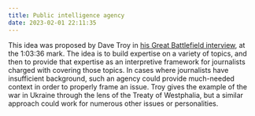 ```yaml
---
title: Public intelligence agency
date: 2023-02-01 22:11:35
---
```


This idea was proposed by Dave Troy in [his Great Battlefield interview](http://www.resistancedashboard.com/node/1099), at the 1:03:36 mark. The idea is to build expertise on a variety of topics, and then to provide that expertise as an interpretive framework for journalists charged with covering those topics. In cases where journalists have insufficient background, such an agency could provide much-needed context in order to properly frame an issue. Troy gives the example of the war in Ukraine through the lens of the Treaty of Westphalia, but a similar approach could work for numerous other issues or personalities.